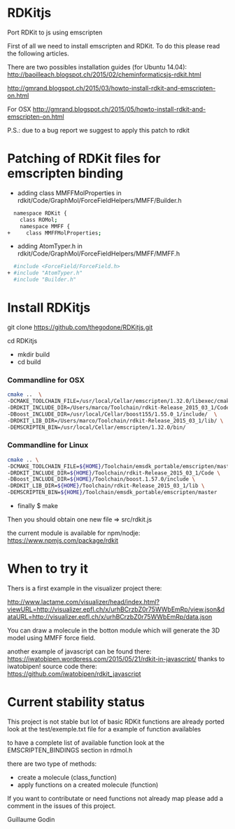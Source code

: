 RDKitjs
=======
Port RDKit to js using emscripten

First of all we need to install emscripten and RDKit. To do this please read the following articles.

There are two possibles installation guides (for Ubuntu 14.04):  
http://baoilleach.blogspot.ch/2015/02/cheminformaticsjs-rdkit.html  

http://gmrand.blogspot.ch/2015/03/howto-install-rdkit-and-emscripten-on.html  

For OSX
http://gmrand.blogspot.ch/2015/05/howto-install-rdkit-and-emscripten-on.html

P.S.: due to a bug report we suggest to apply this patch to rdkit

Patching of RDKit files for emscripten binding
===============================================

* adding class MMFFMolProperties in rdkit/Code/GraphMol/ForceFieldHelpers/MMFF/Builder.h
```bash  
  namespace RDKit {
    class ROMol;
    namespace MMFF {
+     class MMFFMolProperties;
```

* adding AtomTyper.h in rdkit/Code/GraphMol/ForceFieldHelpers/MMFF/MMFF.h
```bash  
  #include <ForceField/ForceField.h>
+ #include "AtomTyper.h"
  #include "Builder.h"
```

  
Install RDKitjs
==================

git clone https://github.com/thegodone/RDKitjs.git

cd RDKitjs

* mkdir build
* cd build

### Commandline for OSX

```bash
cmake ..  \
-DCMAKE_TOOLCHAIN_FILE=/usr/local/Cellar/emscripten/1.32.0/libexec/cmake/Modules/Platform/Emscripten.cmake  \
-DRDKIT_INCLUDE_DIR=/Users/marco/Toolchain/rdkit-Release_2015_03_1/Code/  \
-DBoost_INCLUDE_DIR=/usr/local/Cellar/boost155/1.55.0_1/include/  \
-DRDKIT_LIB_DIR=/Users/marco/Toolchain/rdkit-Release_2015_03_1/lib/ \
-DEMSCRIPTEN_BIN=/usr/local/Cellar/emscripten/1.32.0/bin/
```

### Commandline for Linux

```bash
cmake .. \
-DCMAKE_TOOLCHAIN_FILE=${HOME}/Toolchain/emsdk_portable/emscripten/master/cmake/Modules/Platform/Emscripten.cmake \
-DRDKIT_INCLUDE_DIR=${HOME}/Toolchain/rdkit-Release_2015_03_1/Code \
-DBoost_INCLUDE_DIR=${HOME}/Toolchain/boost.1.57.0/include \
-DRDKIT_LIB_DIR=${HOME}/Toolchain/rdkit-Release_2015_03_1/lib \
-DEMSCRIPTEN_BIN=${HOME}/Toolchain/emsdk_portable/emscripten/master
```

* finally $ make

Then you should obtain one new file => src/rdkit.js 

the current module is available for npm/nodje:
https://www.npmjs.com/package/rdkit

When to try it
=================

Thers is a first example in the visualizer project there:

http://www.lactame.com/visualizer/head/index.html?viewURL=http://visualizer.epfl.ch/x/urhBCrzbZ0r75WWbEmRp/view.json&dataURL=http://visualizer.epfl.ch/x/urhBCrzbZ0r75WWbEmRp/data.json

You can draw a molecule in the botton module which will generate the 3D model using MMFF force field.

another example of javascript can be found there:
https://iwatobipen.wordpress.com/2015/05/21/rdkit-in-javascript/
thanks to iwatobipen!
source code there:
https://github.com/iwatobipen/rdkit_javascript

Current stability status
===============
This project is not stable but lot of basic RDKit functions are already ported look at the test/exemple.txt file for a example of function availables

to have a complete list of available function look at the EMSCRIPTEN_BINDINGS section in rdmol.h

there are two type of methods:
* create a molecule (class_function)
* apply functions on a created molecule (function)

If you want to contributate or need functions not already map please add a comment in the issues of this project.

Guillaume Godin

